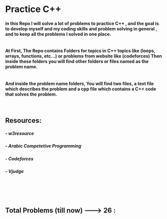 # Practice C++
#### in this Repo I will solve a lot of problems to practice C++ , and the goal is to develop myself and my coding skills and problem solving in general , and to keep all the problems I solved in one place.<br><br>
#### At First, The Repo contains Folders for topics in C++ topics like (loops, arrays, functions, etc...) or problems from website like (codeforces) Then inside these folders you will find other folders or files named as the problem name.<br><br>
#### And inside the problem name folders, You will find two files, a text file which describes the problem and a cpp file which contains a C++ code that solves the problem.<br><br><br>
## Resources:<br>
##### - w3resource
##### - Arabic Competetive Programming
##### - Codeforces
##### - Vjudge
<br><br><br>

## Total Problems (till now) ---> **26** :<br>
